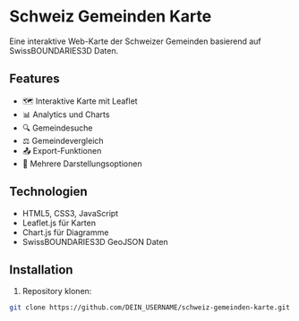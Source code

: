 # Schweiz Gemeinden Karte

Eine interaktive Web-Karte der Schweizer Gemeinden basierend auf SwissBOUNDARIES3D Daten.

## Features

- 🗺️ Interaktive Karte mit Leaflet
- 📊 Analytics und Charts
- 🔍 Gemeindesuche
- ⚖️ Gemeindevergleich
- 📤 Export-Funktionen
- 🎨 Mehrere Darstellungsoptionen

## Technologien

- HTML5, CSS3, JavaScript
- Leaflet.js für Karten
- Chart.js für Diagramme
- SwissBOUNDARIES3D GeoJSON Daten

## Installation

1. Repository klonen:
```bash
git clone https://github.com/DEIN_USERNAME/schweiz-gemeinden-karte.git